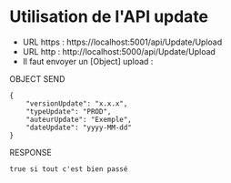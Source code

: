 # Utilisation de l'API update

  - URL https : https://localhost:5001/api/Update/Upload
  - URL http : http://localhost:5000/api/Update/Upload
  - Il faut envoyer un [Object] upload :

OBJECT SEND

    {
        "versionUpdate": "x.x.x",
        "typeUpdate": "PROD",
        "auteurUpdate": "Exemple",
        "dateUpdate": "yyyy-MM-dd"
    }   

RESPONSE

    true si tout c'est bien passé
